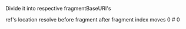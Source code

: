 Divide it into respective fragmentBaseURI's

ref's location resolve
before fragment after fragment index moves
0  #  0